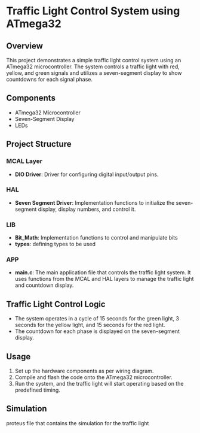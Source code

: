 # Traffic Light Control System using ATmega32

## Overview
This project demonstrates a simple traffic light control system using an ATmega32 microcontroller. The system controls a traffic light with red, yellow, and green signals and utilizes a seven-segment display to show countdowns for each signal phase.

## Components
- ATmega32 Microcontroller
- Seven-Segment Display
- LEDs

## Project Structure

### MCAL Layer
- **DIO Driver**: Driver for configuring digital input/output pins.

### HAL 
- **Seven Segment Driver**: Implementation functions to initialize the seven-segment display, display numbers, and control it.

### LIB
- **Bit_Math**: Implementation functions to control and manipulate bits
- **types**:    defining types to be used

### APP 
- **main.c**: The main application file that controls the traffic light system. It uses functions from the MCAL and HAL layers to manage the traffic light and countdown display.

## Traffic Light Control Logic
- The system operates in a cycle of 15 seconds for the green light, 3 seconds for the yellow light, and 15 seconds for the red light.
- The countdown for each phase is displayed on the seven-segment display.

## Usage
1. Set up the hardware components as per wiring diagram.
2. Compile and flash the code onto the ATmega32 microcontroller.
3. Run the system, and the traffic light will start operating based on the predefined timing.

## Simulation 
proteus file that contains the simulation for the traffic light
